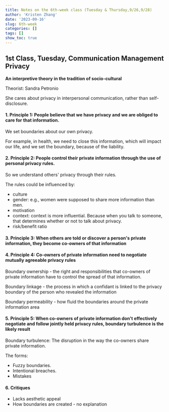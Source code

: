 ```yaml
---
title: Notes on the 6th-week class (Tuesday & Thursday,9/26,9/28)
author: 'Kristen Zhang'
date: '2023-09-16'
slug: 6th-week
categories: []
tags: []
show_toc: true
---
```


## 1st Class, Tuesday, Communication Management Privacy 

**An interpretive theory in the tradition of socio-cultural**

Theorist: Sandra Petronio

She cares about privacy in interpersonal communication, rather than self-disclosure.

#### 1. Principle 1: People believe that we have privacy and we are obliged to care for that information.

We set boundaries about our own privacy.

For example, in health, we need to close this information, which will impact our life, and we set the boundary, because of the liability.

#### 2. Principle 2: People control their private information through the use of personal privacy rules.

So we understand others' privacy through their rules.

The rules could be influenced by:

- culture
- gender: e.g., women were supposed to share more information than men.
- motivation
- context: context is more influential. Because when you talk to someone, that determines whether or not to talk about privacy.
- risk/benefit ratio

#### 3. Principle 3: When others are told or discover a person's private information, they become co-owners of that information

#### 4. Principle 4: Co-owners of private information need to negotiate mutually agreeable privacy rules

Boundary ownership - the right and responsibilities that co-owners of private information have to control the spread of that information.

Boundary linkage - the process in which a confidant is linked to the privacy boundary of the person who revealed the information

Boundary permeability - how fluid the boundaries around the private information area

#### 5. Principle 5: When co-owners of private information don't effectively negotiate and follow jointly held privacy rules, boundary turbulence is the likely result

Boundary turbulence: The disruption in the way the co-owners share private information.

The forms:

- Fuzzy boundaries.
- Intentional breaches.
- Mistakes

#### 6. Critiques

- Lacks aesthetic appeal
- How boundaries are created - no explanation

